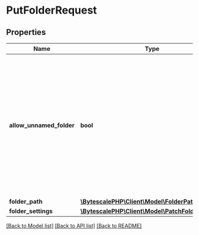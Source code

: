 # PutFolderRequest

## Properties

| Name                     | Type                                                                         | Description                                                                                                                                                                                                             | Notes      |
| ------------------------ | ---------------------------------------------------------------------------- | ----------------------------------------------------------------------------------------------------------------------------------------------------------------------------------------------------------------------- | ---------- |
| **allow_unnamed_folder** | **bool**                                                                     | You must specify &#x60;true&#x60; if the &#x60;folderPath&#x60; ends with a &#x60;/&#x60;. This prevents the accidental creation of folders that produce file paths with double forward-slashes in them. Default: false | [optional] |
| **folder_path**          | [**\BytescalePHP\Client\Model\FolderPath**](FolderPath.md)                   |                                                                                                                                                                                                                         |
| **folder_settings**      | [**\BytescalePHP\Client\Model\PatchFolderSettings**](PatchFolderSettings.md) |                                                                                                                                                                                                                         | [optional] |

[[Back to Model list]](../../README.md#documentation-for-models) [[Back to API list]](../../README.md#documentation-for-api-endpoints) [[Back to README]](../../README.md)
